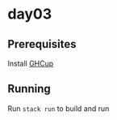 # day03

## Prerequisites

Install [GHCup](https://www.haskell.org/ghcup/)

## Running

Run `stack run` to build and run
